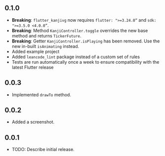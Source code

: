## 0.1.0

- **Breaking**: `flutter_kanjivg` now requires `flutter: ">=3.24.0”` and `sdk: ">=3.5.0 <4.0.0”`.
- **Breaking**: Method `KanjiController.toggle` overrides the new base method and returns `TickerFuture`.
- **Breaking**: Getter `KanjiController.isPlaying` has been removed. Use the new in-built `isAnimating` instead.
- Added example project
- Added `leancode_lint` package instead of a custom set of rules
- Tests are run automatically once a week to ensure compatibility with the latest Flutter release

## 0.0.3

- Implemented `drawTo` method.

## 0.0.2

- Added a screenshot.

## 0.0.1

- TODO: Describe initial release.
